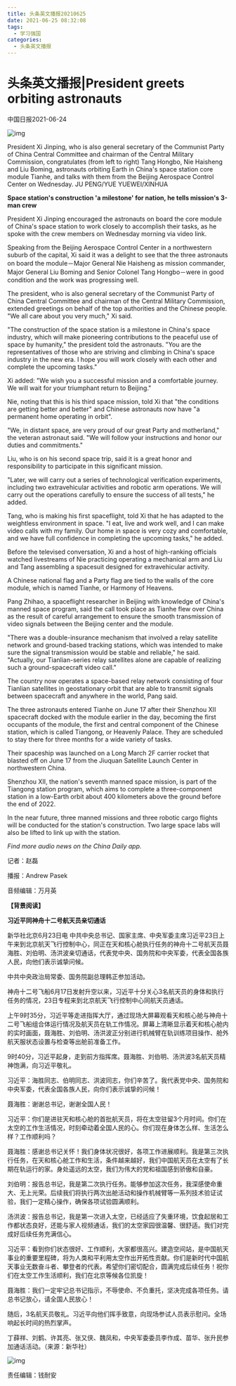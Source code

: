 ```yaml
---
title: 头条英文播报20210625
date: 2021-06-25 08:32:08
tags:
  - 学习强国
categories:
  - 头条英文播报
---
```


# 头条英文播报|President greets orbiting astronauts

中国日报2021-06-24

![img](https://boot-img.xuexi.cn/image/1005/process/7e3aca24310f4feca8fc54f80b9695dd.jpg)

President Xi Jinping, who is also general secretary of the Communist Party of China Central Committee and chairman of the Central Military Commission, congratulates (from left to right) Tang Hongbo, Nie Haisheng and Liu Boming, astronauts orbiting Earth in China's space station core module Tianhe, and talks with them from the Beijing Aerospace Control Center on Wednesday. JU PENG/YUE YUEWEI/XINHUA

<!--more-->

**Space station's construction 'a milestone' for nation, he tells mission's 3-man crew**

President Xi Jinping encouraged the astronauts on board the core module of China's space station to work closely to accomplish their tasks, as he spoke with the crew members on Wednesday morning via video link.

Speaking from the Beijing Aerospace Control Center in a northwestern suburb of the capital, Xi said it was a delight to see that the three astronauts on board the module－Major General Nie Haisheng as mission commander, Major General Liu Boming and Senior Colonel Tang Hongbo－were in good condition and the work was progressing well.

The president, who is also general secretary of the Communist Party of China Central Committee and chairman of the Central Military Commission, extended greetings on behalf of the top authorities and the Chinese people. "We all care about you very much," Xi said.

"The construction of the space station is a milestone in China's space industry, which will make pioneering contributions to the peaceful use of space by humanity," the president told the astronauts. "You are the representatives of those who are striving and climbing in China's space industry in the new era. I hope you will work closely with each other and complete the upcoming tasks."

Xi added: "We wish you a successful mission and a comfortable journey. We will wait for your triumphant return to Beijing."

Nie, noting that this is his third space mission, told Xi that "the conditions are getting better and better" and Chinese astronauts now have "a permanent home operating in orbit".

"We, in distant space, are very proud of our great Party and motherland," the veteran astronaut said. "We will follow your instructions and honor our duties and commitments."

Liu, who is on his second space trip, said it is a great honor and responsibility to participate in this significant mission.

"Later, we will carry out a series of technological verification experiments, including two extravehicular activities and robotic arm operations. We will carry out the operations carefully to ensure the success of all tests," he added.

Tang, who is making his first spaceflight, told Xi that he has adapted to the weightless environment in space. "I eat, live and work well, and I can make video calls with my family. Our home in space is very cozy and comfortable, and we have full confidence in completing the upcoming tasks," he added.

Before the televised conversation, Xi and a host of high-ranking officials watched livestreams of Nie practicing operating a mechanical arm and Liu and Tang assembling a spacesuit designed for extravehicular activity.

A Chinese national flag and a Party flag are tied to the walls of the core module, which is named Tianhe, or Harmony of Heavens.

Pang Zhihao, a spaceflight researcher in Beijing with knowledge of China's manned space program, said the call took place as Tianhe flew over China as the result of careful arrangement to ensure the smooth transmission of video signals between the Beijing center and the module.

"There was a double-insurance mechanism that involved a relay satellite network and ground-based tracking stations, which was intended to make sure the signal transmission would be stable and reliable," he said. "Actually, our Tianlian-series relay satellites alone are capable of realizing such a ground-spacecraft video call."

The country now operates a space-based relay network consisting of four Tianlian satellites in geostationary orbit that are able to transmit signals between spacecraft and anywhere in the world, Pang said.

The three astronauts entered Tianhe on June 17 after their Shenzhou XII spacecraft docked with the module earlier in the day, becoming the first occupants of the module, the first and central component of the Chinese station, which is called Tiangong, or Heavenly Palace. They are scheduled to stay there for three months for a wide variety of tasks.

Their spaceship was launched on a Long March 2F carrier rocket that blasted off on June 17 from the Jiuquan Satellite Launch Center in northwestern China.

Shenzhou XII, the nation's seventh manned space mission, is part of the Tiangong station program, which aims to complete a three-component station in a low-Earth orbit about 400 kilometers above the ground before the end of 2022.

In the near future, three manned missions and three robotic cargo flights will be conducted for the station's construction. Two large space labs will also be lifted to link up with the station.

*Find more audio news on the China Daily app.*

记者：赵磊

播报：Andrew Pasek

音频编辑：万月英

**【背景阅读】**

**习近平同神舟十二号航天员亲切通话**

新华社北京6月23日电 中共中央总书记、国家主席、中央军委主席习近平23日上午来到北京航天飞行控制中心，同正在天和核心舱执行任务的神舟十二号航天员聂海胜、刘伯明、汤洪波亲切通话，代表党中央、国务院和中央军委，代表全国各族人民，向他们表示诚挚问候。

中共中央政治局常委、国务院副总理韩正参加活动。

神舟十二号飞船6月17日发射升空以来，习近平十分关心3名航天员的身体和执行任务的情况，23日专程来到北京航天飞行控制中心同航天员通话。

上午9时35分，习近平等走进指挥大厅，通过现场大屏幕观看天和核心舱与神舟十二号飞船组合体运行情况及航天员在轨工作情况。屏幕上清晰显示着天和核心舱内的实时画面，聂海胜、刘伯明、汤洪波正分别进行机械臂在轨训练项目操作、舱外航天服状态设置与检查等出舱前准备工作。

9时40分，习近平起身，走到前方指挥席。聂海胜、刘伯明、汤洪波3名航天员精神饱满，向习近平敬礼。

习近平：海胜同志、伯明同志、洪波同志，你们辛苦了。我代表党中央、国务院和中央军委，代表全国各族人民，向你们表示诚挚的问候！

聂海胜：谢谢总书记，谢谢全国人民！

习近平：你们是进驻天和核心舱的首批航天员，将在太空驻留3个月时间。你们在太空的工作生活情况，时刻牵动着全国人民的心。你们现在身体怎么样、生活怎么样？工作顺利吗？

聂海胜：感谢总书记关怀！我们身体状况很好，各项工作进展顺利。我是第三次执行任务，在天和核心舱工作和生活，条件越来越好，我们中国航天员在太空有了长期在轨运行的家。身处遥远的太空，我们为伟大的党和祖国感到骄傲和自豪。

刘伯明：报告总书记，我是第二次执行任务。能够参加这次任务，我深感使命重大、无上光荣。后续我们将执行两次出舱活动和操作机械臂等一系列技术验证试验，我们一定精心操作，确保各项试验圆满顺利。

汤洪波：报告总书记，我是第一次进入太空，已经适应了失重环境，饮食起居和工作都状态良好，还能与家人视频通话，我们的太空家园很温馨、很舒适。我们对完成好后续任务充满信心。

习近平：看到你们状态很好、工作顺利，大家都很高兴。建造空间站，是中国航天事业的重要里程碑，将为人类和平利用太空作出开拓性贡献。你们是新时代中国航天事业无数奋斗者、攀登者的代表。希望你们密切配合，圆满完成后续任务！祝你们在太空工作生活顺利，我们在北京等候各位凯旋！

聂海胜：我们一定牢记总书记指示，不辱使命、不负重托，坚决完成各项任务。请总书记放心，请全国人民放心！

随后，3名航天员敬礼。习近平向他们挥手致意，向现场参试人员表示慰问。全场响起长时间的热烈掌声。

丁薛祥、刘鹤、许其亮、张又侠、魏凤和，中央军委委员李作成、苗华、张升民参加通话活动。（来源：新华社）

![img]()

责任编辑：钱耐安
